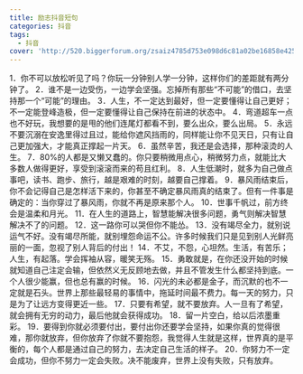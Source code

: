 ```yaml
---
title: 励志抖音短句
categories: 抖音
tags:
  - 抖音
cover: 'http://520.biggerforum.org/zsaiz4785d753e098d6c81a02be16858e4253.jpg'
---
```



1．你不可以放松听见了吗？你玩一分钟别人学一分钟，这样你们的差距就有两分钟了。
2．谁不是一边受伤，一边学会坚强。忘掉所有那些“不可能”的借口，去坚持那一个“可能”的理由。
3．人生，不一定达到最好，但一定要懂得让自己更好；不一定能登峰造极，但一定要懂得让自己保持在前进的状态中。
4．弯道超车一点也不好玩，我想要的是甩的他们连尾灯都看不到，要么出众，要么出局。
5．永远不要沉溺在安逸里得过且过，能给你遮风挡雨的，同样能让你不见天日，只有让自己更加强大，才能真正撑起一片天。
6．虽然辛苦，我还是会选择，那种滚烫的人生。
7．80%的人都是又懒又蠢的。你只要稍微用点心，稍微努力点，就能比大多数人做得更好，享受到滚滚而来的苟且红利。
8．人生低潮时，就多为自己做点事吧，读书、跑步、旅行，越是艰难的时刻，越要自己撑着。
9．暴风雨结束后，你不会记得自己是怎样活下来的，你甚至不确定暴风雨真的结束了。但有一件事是确定的：当你穿过了暴风雨，你就不再是原来那个人。
10．世事千帆过，前方终会是温柔和月光。
11．在人生的道路上，智慧能解决很多问题，勇气则解决智慧解决不了的问题。
12．这一路你可以哭但你不能怂。
13．没有竭尽全力，就别说运气不好。没有竭尽所能，就别埋怨命运不公。许多时候我们只是见到别人光鲜亮丽的一面，忽视了别人背后的付出！
14．不艾，不怨，心坦然。生活，有苦乐；人生，有起落。学会挥袖从容，暖笑无殇。
15．勇敢就是，在你还没开始的时候就知道自己注定会输，但依然义无反顾地去做，并且不管发生什么都坚持到底。一个人很少能赢，但也总有赢的时候。
16．闪光的未必都是金子，而沉默的也不一定就是石头。世界上那些最轻易的事情中，拖延时间最不费力。每一天的努力，只是为了让远方变得更近一些。
17．只要有希望，就不要放弃。人一旦有了希望，就会拥有无穷的动力，最后他就会获得成功。
18．留一片空白，给以后浓墨重彩。
19．要得到你就必须要付出，要付出你还要学会坚持，如果你真的觉得很难，那你就放弃，但你放弃了你就不要抱怨，我觉得人生就是这样，世界真的是平衡的，每个人都是通过自己的努力，去决定自己生活的样子。
20．你努力不一定会成功，但你不努力一定会失败。决不能废弃，世界上没有失败，只有放弃。